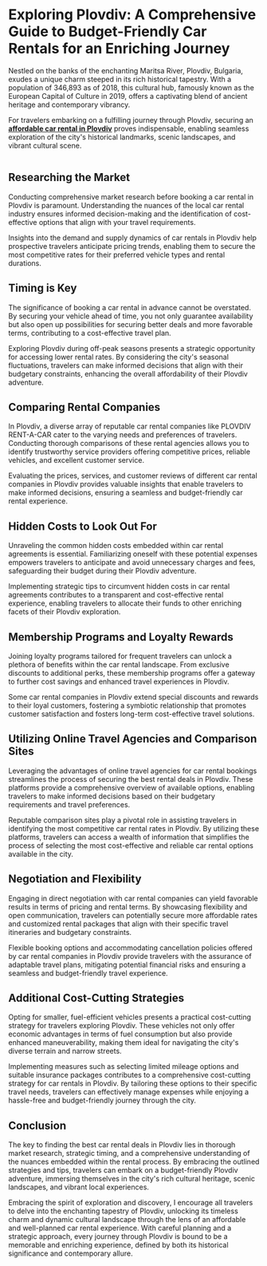 # Exploring Plovdiv: A Comprehensive Guide to Budget-Friendly Car Rentals for an Enriching Journey

Nestled on the banks of the enchanting Maritsa River, Plovdiv, Bulgaria, exudes a unique charm steeped in its rich historical tapestry. With a population of 346,893 as of 2018, this cultural hub, famously known as the European Capital of Culture in 2019, offers a captivating blend of ancient heritage and contemporary vibrancy.

For travelers embarking on a fulfilling journey through Plovdiv, securing an <a href="https://plovdivrentacar.com/"><b>affordable car rental in Plovdiv</b></a> proves indispensable, enabling seamless exploration of the city's historical landmarks, scenic landscapes, and vibrant cultural scene.

<p align="center"><img alt="" border="0" data-original-height="1625" data-original-width="2048" src="https://blogger.googleusercontent.com/img/b/R29vZ2xl/AVvXsEgZ99COFI310lq_rAwBdpsqZ0gQ8bIkbqFrv7g-AyoQt3Kf0qcbdulEyYE53Nlh7LfuPxh9mj6Uu3vxXY-dsnC24ntC6v0YJHOYbT_v0csEoNm4LeBQR_FUJ_R1gcAY0d3Np5iJG2-lvJ2PKLGXg0FJ9SWG4dTsXtaNSPof_wpXPNXwc6NM8zcXyVP_-RE/s700/ezgif-1-fb62096bc3.jpg"/></p>

## Researching the Market

Conducting comprehensive market research before booking a car rental in Plovdiv is paramount. Understanding the nuances of the local car rental industry ensures informed decision-making and the identification of cost-effective options that align with your travel requirements.

Insights into the demand and supply dynamics of car rentals in Plovdiv help prospective travelers anticipate pricing trends, enabling them to secure the most competitive rates for their preferred vehicle types and rental durations.

## Timing is Key

The significance of booking a car rental in advance cannot be overstated. By securing your vehicle ahead of time, you not only guarantee availability but also open up possibilities for securing better deals and more favorable terms, contributing to a cost-effective travel plan.

Exploring Plovdiv during off-peak seasons presents a strategic opportunity for accessing lower rental rates. By considering the city's seasonal fluctuations, travelers can make informed decisions that align with their budgetary constraints, enhancing the overall affordability of their Plovdiv adventure.

## Comparing Rental Companies

In Plovdiv, a diverse array of reputable car rental companies like PLOVDIV RENT-A-CAR cater to the varying needs and preferences of travelers. Conducting thorough comparisons of these rental agencies allows you to identify trustworthy service providers offering competitive prices, reliable vehicles, and excellent customer service.

Evaluating the prices, services, and customer reviews of different car rental companies in Plovdiv provides valuable insights that enable travelers to make informed decisions, ensuring a seamless and budget-friendly car rental experience.

## Hidden Costs to Look Out For

Unraveling the common hidden costs embedded within car rental agreements is essential. Familiarizing oneself with these potential expenses empowers travelers to anticipate and avoid unnecessary charges and fees, safeguarding their budget during their Plovdiv adventure.

Implementing strategic tips to circumvent hidden costs in car rental agreements contributes to a transparent and cost-effective rental experience, enabling travelers to allocate their funds to other enriching facets of their Plovdiv exploration.

## Membership Programs and Loyalty Rewards

Joining loyalty programs tailored for frequent travelers can unlock a plethora of benefits within the car rental landscape. From exclusive discounts to additional perks, these membership programs offer a gateway to further cost savings and enhanced travel experiences in Plovdiv.

Some car rental companies in Plovdiv extend special discounts and rewards to their loyal customers, fostering a symbiotic relationship that promotes customer satisfaction and fosters long-term cost-effective travel solutions.

## Utilizing Online Travel Agencies and Comparison Sites

Leveraging the advantages of online travel agencies for car rental bookings streamlines the process of securing the best rental deals in Plovdiv. These platforms provide a comprehensive overview of available options, enabling travelers to make informed decisions based on their budgetary requirements and travel preferences.

Reputable comparison sites play a pivotal role in assisting travelers in identifying the most competitive car rental rates in Plovdiv. By utilizing these platforms, travelers can access a wealth of information that simplifies the process of selecting the most cost-effective and reliable car rental options available in the city.

## Negotiation and Flexibility

Engaging in direct negotiation with car rental companies can yield favorable results in terms of pricing and rental terms. By showcasing flexibility and open communication, travelers can potentially secure more affordable rates and customized rental packages that align with their specific travel itineraries and budgetary constraints.

Flexible booking options and accommodating cancellation policies offered by car rental companies in Plovdiv provide travelers with the assurance of adaptable travel plans, mitigating potential financial risks and ensuring a seamless and budget-friendly travel experience.

## Additional Cost-Cutting Strategies

Opting for smaller, fuel-efficient vehicles presents a practical cost-cutting strategy for travelers exploring Plovdiv. These vehicles not only offer economic advantages in terms of fuel consumption but also provide enhanced maneuverability, making them ideal for navigating the city's diverse terrain and narrow streets.

Implementing measures such as selecting limited mileage options and suitable insurance packages contributes to a comprehensive cost-cutting strategy for car rentals in Plovdiv. By tailoring these options to their specific travel needs, travelers can effectively manage expenses while enjoying a hassle-free and budget-friendly journey through the city.

## Conclusion

The key to finding the best car rental deals in Plovdiv lies in thorough market research, strategic timing, and a comprehensive understanding of the nuances embedded within the rental process. By embracing the outlined strategies and tips, travelers can embark on a budget-friendly Plovdiv adventure, immersing themselves in the city's rich cultural heritage, scenic landscapes, and vibrant local experiences.

Embracing the spirit of exploration and discovery, I encourage all travelers to delve into the enchanting tapestry of Plovdiv, unlocking its timeless charm and dynamic cultural landscape through the lens of an affordable and well-planned car rental experience. With careful planning and a strategic approach, every journey through Plovdiv is bound to be a memorable and enriching experience, defined by both its historical significance and contemporary allure.
